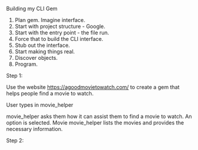 Building my CLI Gem

1. Plan gem. Imagine interface.
2. Start with project structure - Google.
3. Start with the entry point - the file run.
4. Force that to build the CLI interface.
5. Stub out the interface.
6. Start making things real.
7. Discover objects.
8. Program.

Step 1:

Use the website https://agoodmovietowatch.com/ to create a gem that helps people find a movie to watch.

User types in movie_helper

movie_helper asks them how it can assist them to find a movie to watch.
An option is selected.
Movie movie_helper lists the movies and provides the necessary information.

Step 2:
